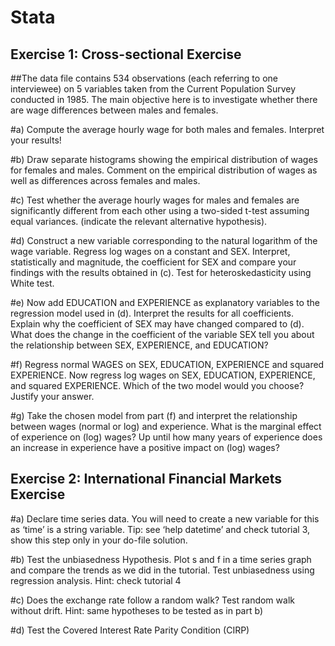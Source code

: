# Stata

## Exercise 1: Cross-sectional Exercise

##The data file contains 534 observations (each referring to one interviewee) on 5 variables taken from the Current Population Survey conducted in 1985. The main objective here is to investigate whether there are wage differences between males and females.

#a) Compute the average hourly wage for both males and females. Interpret your results!

#b) Draw separate histograms showing the empirical distribution of wages for females and males. Comment on the empirical distribution of wages as well as differences across females and males.

#c) Test whether the average hourly wages for males and females are significantly different from each other using a two-sided t-test assuming equal variances. (indicate the relevant alternative hypothesis).

#d) Construct a new variable corresponding to the natural logarithm of the wage variable. Regress log wages on a constant and SEX. Interpret, statistically and magnitude, the coefficient for SEX and compare your findings with the results obtained in (c). Test for heteroskedasticity using White test.

#e) Now add EDUCATION and EXPERIENCE as explanatory variables to the regression model used in (d). Interpret the results for all coefficients. Explain why the coefficient of SEX may have changed compared to (d). What does the change in the coefficient of the variable SEX tell you about the relationship between SEX, EXPERIENCE, and EDUCATION?

#f) Regress normal WAGES on SEX, EDUCATION, EXPERIENCE and squared EXPERIENCE. Now regress log wages on SEX, EDUCATION, EXPERIENCE, and squared EXPERIENCE. Which of the two model would you choose? Justify your answer.

#g) Take the chosen model from part (f) and interpret the relationship between wages (normal or log) and experience. What is the marginal effect of experience on (log) wages? Up until how many years of experience does an increase in experience have a positive impact on (log) wages?

## Exercise 2: International Financial Markets Exercise

#a) Declare time series data. You will need to create a new variable for this as ‘time’ is a string variable. Tip: see ‘help datetime’ and check tutorial 3, show this step only in your do-file solution.

#b) Test the unbiasedness Hypothesis. Plot s and f in a time series graph and compare the trends as we did in the tutorial. Test unbiasedness using regression analysis. Hint: check tutorial 4

#c) Does the exchange rate follow a random walk? Test random walk without drift. Hint: same hypotheses to be tested as in part b)

#d) Test the Covered Interest Rate Parity Condition (CIRP)
